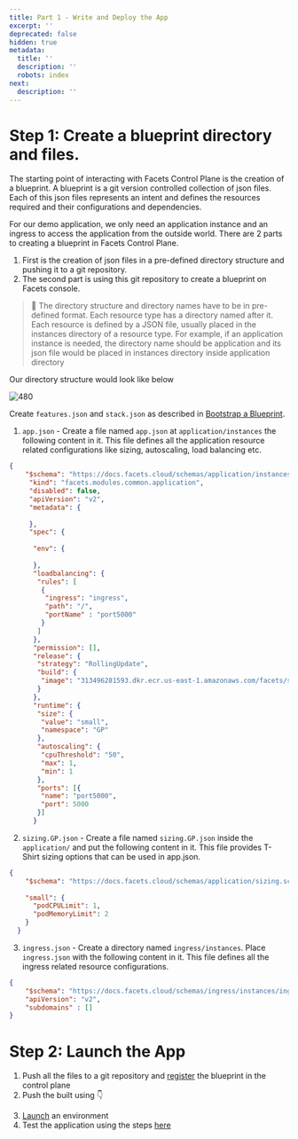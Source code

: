 ```yaml
---
title: Part 1 - Write and Deploy the App
excerpt: ''
deprecated: false
hidden: true
metadata:
  title: ''
  description: ''
  robots: index
next:
  description: ''
---
```

# Step 1: Create a blueprint directory and files.

The starting point of interacting with Facets Control Plane is the creation of a <Glossary>blueprint</Glossary>. A blueprint is a git version controlled collection of json files. Each of this json files represents an intent and defines the resources required and their configurations and dependencies. 

For our demo application, we only need an application instance and an ingress to access the application from the outside world. There are 2 parts to creating a blueprint in Facets Control Plane.

1. First is the creation of json files in a pre-defined directory structure and pushing it to a git repository. 
2. The second part is using this git repository to create a blueprint on Facets console.

> 📘 The directory structure and directory names have to be in pre-defined format. Each resource type has a directory named after it. Each resource is defined by a JSON file, usually placed in the instances directory of a resource type. For example, if an application instance is needed, the directory name should be application and its json file would be placed in instances directory inside application directory

Our directory structure would look like below

![480](https://files.readme.io/1f3eda9-Screen_Shot_2022-03-30_at_9.04.04_PM.png "Screen Shot 2022-03-30 at 9.04.04 PM.png")

Create <code>features.json</code> and <code>stack.json</code> as described in [Bootstrap a Blueprint](doc:deploy-our-first-app). 

1. <code>app.json</code> - Create a file named <code>app.json</code> at <code>application/instances</code> the following content in it. This file defines all the application resource related configurations like sizing, autoscaling, load balancing etc.

```json
{
    "$schema": "https://docs.facets.cloud/schemas/application/instances/application.schema",
     "kind": "facets.modules.common.application",
     "disabled": false,
     "apiVersion": "v2",
     "metadata": {
   
     },
     "spec": {
   
      "env": {
   
      },
      "loadbalancing": {
       "rules": [
        {
         "ingress": "ingress",
         "path": "/",
         "portName" : "port5000"
        }
       ]
      },
      "permission": [],
      "release": {
       "strategy": "RollingUpdate",
       "build": {
        "image": "313496281593.dkr.ecr.us-east-1.amazonaws.com/facets/springbootsample/springboot-backend:latest"
       }
      },
      "runtime": {
       "size": {
        "value": "small",
        "namespace": "GP"
       },
       "autoscaling": {
        "cpuThreshold": "50",
        "max": 1,
        "min": 1
       },
       "ports": [{
        "name": "port5000",
        "port": 5000
       }]
      }
```

2. <code>sizing.GP.json</code> - Create a file named <code>sizing.GP.json</code> inside the <code>application/</code> and put the following content in it. This file provides T-Shirt sizing options that can be used in app.json.

```json
{
    "$schema": "https://docs.facets.cloud/schemas/application/sizing.schema",
 
    "small": {
      "podCPULimit": 1,
      "podMemoryLimit": 2
    }
  }
```

3. <code>ingress.json</code> - Create a directory named <code>ingress/instances</code>. Place <code>ingress.json</code> with the following content in it. This file defines all the ingress related resource configurations.

```json
{
    "$schema": "https://docs.facets.cloud/schemas/ingress/instances/ingress.schema",
    "apiVersion": "v2",
    "subdomains" : []
}
```

# Step 2: Launch the App

1. Push all the files to a git repository and [register](doc:deploy-our-first-app#register-the-blueprint) the blueprint in the control plane
2. Push the built using :point_down: 

<TutorialTile title="Push a Build to Facets Control Plane Manually" emoji="✈️" backgroundColor="#802f9d" slug="push-a-build-to-facets-control-plane-manually" id="638dcfb3e5003e002bee7e34" link="https://facets.readme.io/v0.5/recipes/push-a-build-to-facets-control-plane-manually" />

3. [Launch](doc:launch-an-environment) an environment
4. Test the application using the steps [here](doc:deploy-a-service#test-the-application)

